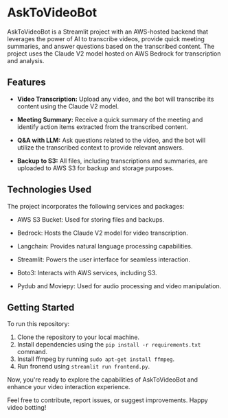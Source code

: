 # AskToVideoBot

AskToVideoBot is a Streamlit project with an AWS-hosted backend that leverages the power of AI to transcribe videos, provide quick meeting summaries, and answer questions based on the transcribed content. The project uses the Claude V2 model hosted on AWS Bedrock for transcription and analysis.

## Features

- **Video Transcription:** Upload any video, and the bot will transcribe its content using the Claude V2 model.

- **Meeting Summary:** Receive a quick summary of the meeting and identify action items extracted from the transcribed content.

- **Q&A with LLM:** Ask questions related to the video, and the bot will utilize the transcribed context to provide relevant answers.

- **Backup to S3:** All files, including transcriptions and summaries, are uploaded to AWS S3 for backup and storage purposes.

## Technologies Used

The project incorporates the following services and packages:

- AWS S3 Bucket: Used for storing files and backups.

- Bedrock: Hosts the Claude V2 model for video transcription.

- Langchain: Provides natural language processing capabilities.

- Streamlit: Powers the user interface for seamless interaction.

- Boto3: Interacts with AWS services, including S3.

- Pydub and Moviepy: Used for audio processing and video manipulation.

## Getting Started

To run this repository:

1. Clone the repository to your local machine.
2. Install dependencies using the `pip install -r requirements.txt` command.
3. Install ffmpeg by running `sudo apt-get install ffmpeg`.
4. Run fronend using `streamlit run frontend.py`.

Now, you're ready to explore the capabilities of AskToVideoBot and enhance your video interaction experience.

Feel free to contribute, report issues, or suggest improvements. Happy video botting!
